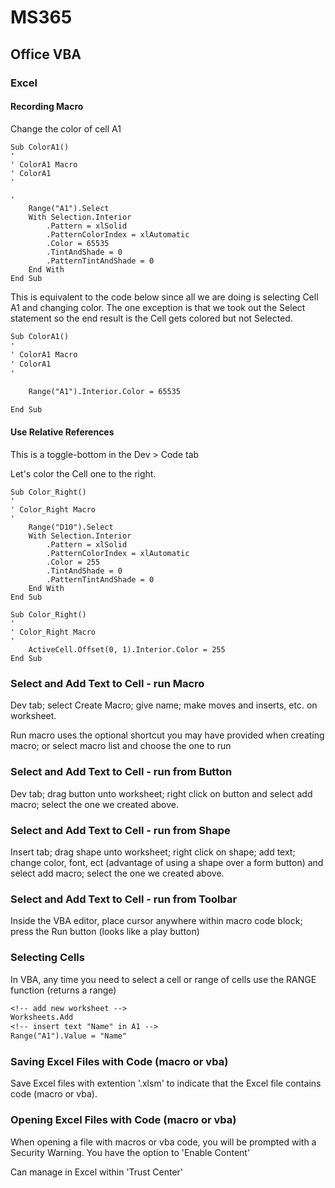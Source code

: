 # MS365

## Office VBA

### Excel

#### Recording Macro

Change the color of cell A1

```VBA
Sub ColorA1()
'
' ColorA1 Macro
' ColorA1
'

'
    Range("A1").Select
    With Selection.Interior
        .Pattern = xlSolid
        .PatternColorIndex = xlAutomatic
        .Color = 65535
        .TintAndShade = 0
        .PatternTintAndShade = 0
    End With
End Sub
```

This is equivalent to the code below since all we are doing is selecting Cell A1 and changing color. The one exception is that we took out the Select statement so the end result is the Cell gets colored but not Selected.

```default
Sub ColorA1()
'
' ColorA1 Macro
' ColorA1
'

    Range("A1").Interior.Color = 65535

End Sub
```

#### Use Relative References

This is a toggle-bottom in the Dev > Code tab

Let's color the Cell one to the right.

```vba
Sub Color_Right()
'
' Color_Right Macro
'
    Range("D10").Select
    With Selection.Interior
        .Pattern = xlSolid
        .PatternColorIndex = xlAutomatic
        .Color = 255
        .TintAndShade = 0
        .PatternTintAndShade = 0
    End With
End Sub
```

```vba
Sub Color_Right()
'
' Color_Right Macro
'
    ActiveCell.Offset(0, 1).Interior.Color = 255
End Sub
```

### Select and Add Text to Cell - run Macro

Dev tab; select Create Macro; give name; make moves and inserts, etc. on worksheet.

Run macro uses the optional shortcut you may have provided when creating macro; or select macro list and choose the one to run

### Select and Add Text to Cell - run from Button

Dev tab; drag button unto worksheet; right click on button and select add macro; select the one we created above.

### Select and Add Text to Cell - run from Shape

Insert tab; drag shape unto worksheet; right click on shape; add text; change color, font, ect (advantage of using a shape over a form button) and select add macro; select the one we created above.

### Select and Add Text to Cell - run from Toolbar

Inside the VBA editor, place cursor anywhere within macro code block; press the Run button (looks like a play button)

### Selecting Cells

In VBA, any time you need to select a cell or range of cells use the RANGE function (returns a range)

```default
<!-- add new worksheet -->
Worksheets.Add
<!-- insert text "Name" in A1 -->
Range("A1").Value = "Name"
```

### Saving Excel Files with Code (macro or vba)

Save Excel files with extention '.xlsm' to indicate that the Excel file contains code (macro or vba).

### Opening Excel Files with Code (macro or vba)

When opening a file with macros or vba code, you will be prompted with a Security Warning. You have the option to 'Enable Content'

Can manage in Excel within 'Trust Center'

### 


